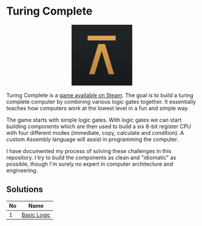 # Turing Complete

<p align="center"><img alt="Logo" src="./assets/tc_logo.jpg" /></p>

Turing Complete is a [game available on Steam](https://store.steampowered.com/app/1444480/Turing_Complete/). The goal is to build a turing complete computer by combining various logic gates together. It essentially teaches how computers work at the lowest level in a fun and simple way.

The game starts with simple logic gates. With logic gates we can start building components which are then used to build a six 8-bit register CPU with four different modes (immediate, copy, calculate and condition). A custom Assembly language will assist in programming the computer.

I have documented my process of solving these challenges in this repository. I try to build the components as clean and "idiomatic" as possible, though I'm surely no expert in computer architecture and engineering.

## Solutions

| No  | Name                             |
| --- | -------------------------------- |
| 1   | [Basic Logic](/Basic%20Logic.md) |
